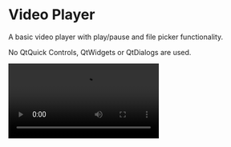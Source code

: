 # Video Player

A basic video player with play/pause and file picker functionality.

No QtQuick Controls, QtWidgets or QtDialogs are used.

![Watch Demo](https://github.com/sagarsanjaysutar/VideoPlayer_QT/blob/master/Demo.mp4)
